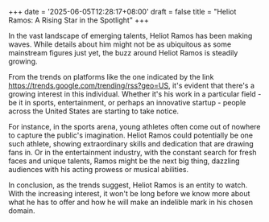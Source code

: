 +++
date = '2025-06-05T12:28:17+08:00'
draft = false
title = "Heliot Ramos: A Rising Star in the Spotlight"
+++

In the vast landscape of emerging talents, Heliot Ramos has been making waves. While details about him might not be as ubiquitous as some mainstream figures just yet, the buzz around Heliot Ramos is steadily growing.

From the trends on platforms like the one indicated by the link https://trends.google.com/trending/rss?geo=US, it's evident that there's a growing interest in this individual. Whether it's his work in a particular field - be it in sports, entertainment, or perhaps an innovative startup - people across the United States are starting to take notice.

For instance, in the sports arena, young athletes often come out of nowhere to capture the public's imagination. Heliot Ramos could potentially be one such athlete, showing extraordinary skills and dedication that are drawing fans in. Or in the entertainment industry, with the constant search for fresh faces and unique talents, Ramos might be the next big thing, dazzling audiences with his acting prowess or musical abilities.

In conclusion, as the trends suggest, Heliot Ramos is an entity to watch. With the increasing interest, it won't be long before we know more about what he has to offer and how he will make an indelible mark in his chosen domain.